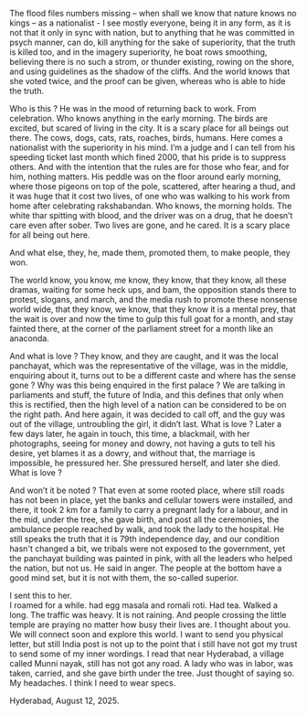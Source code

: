 The flood files numbers missing – when shall we know that nature knows no kings – as a nationalist - I see mostly everyone, being it in any form, as it is not that it only in sync with nation, but to anything that he was committed in psych manner, can do, kill anything for the sake of superiority, that the truth is killed too, and in the imagery superiority, he boat rows smoothing, believing there is no such a strom, or thunder existing, rowing on the shore, and using guidelines as the shadow of the cliffs. And the world knows that she voted twice, and the proof can be given, whereas who is able to hide the truth. 

Who is this ? He was in the mood of returning back to work. From celebration. Who knows anything in the early morning. The birds are excited, but scared of living in the city. It is a scary place for all beings out there. The cows, dogs, cats, rats, roaches, birds, humans. Here comes a nationalist with the superiority in his mind. I’m a judge and I can tell from his speeding ticket last month which fined 2000, that his pride is to suppress others. And with the intention that the rules are for those who fear, and for him, nothing matters. His peddle was on the floor around early morning, where those pigeons on top of the pole, scattered, after hearing a thud, and it was huge that it cost two lives, of one who was walking to his work from home after celebrating rakshabandan. Who knows, the morning holds. The white thar spitting with blood, and the driver was on a drug, that he doesn’t care even after sober. Two lives are gone, and he cared. It is a scary place for all being out here.  

And what else, they, he, made them, promoted them, to make people, they won.  

The world know, you know, me know, they know, that they know, all these dramas, waiting for some heck ups, and bam, the opposition stands there to protest, slogans, and march, and the media rush to promote these nonsense world wide, that they know, we know, that they know it is a mental prey, that the wait is over and now the time to gulp this full goat for a month, and stay fainted there, at the corner of the parliament street for a month like an anaconda.  

And what is love ? They know, and they are caught, and it was the local panchayat, which was the representative of the village, was in the middle, enquiring about it, turns out to be a different caste and where has the sense gone ? Why was this being enquired in the first palace ? We are talking in parliaments and stuff, the future of India, and this defines that only when this is rectified, then the high level of a nation can be considered to be on the right path. And here again, it was decided to call off, and the guy was out of the village, untroubling the girl, it didn’t last. What is love ? Later a few days later, he again in touch, this time, a blackmail, with her photographs, seeing for money and dowry, not having a guts to tell his desire, yet blames it as a dowry, and without that, the marriage is impossible, he pressured her. She pressured herself, and later she died. What is love ?  

And won’t it be noted ? That even at some rooted place, where still roads has not been in place, yet the banks and cellular towers were installed, and there, it took 2 km for a family to carry a pregnant lady for a labour, and in the mid, under the tree, she gave birth, and post all the ceremonies, the ambulance people reached by walk, and took the lady to the hospital. He still speaks the truth that it is 79th independence day, and our condition hasn't changed a bit, we tribals were not exposed to the government, yet the panchayat building was painted in pink, with all the leaders who helped the nation, but not us. He said in anger. The people at the bottom have a good mind set, but it is not with them, the so-called superior.  

I sent this to her.  
I roamed for a while. had egg masala and romali roti. Had tea. Walked a long. The traffic was heavy. It is not raining. And people crossing the little temple are praying no matter how busy their lives are. I thought about you. We will connect soon and explore this world. I want to send you physical letter, but still India post is not up to the point that i still have not got my trust to send some of my inner wordings. I read that near Hyderabad, a village called Munni nayak, still has not got any road. A lady who was in labor, was taken, carried, and she gave birth under the tree. Just thought of saying so. My headaches. I think I need to wear specs.  

Hyderabad, August 12, 2025.  